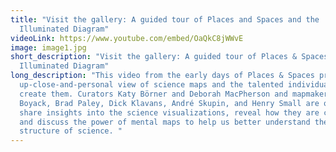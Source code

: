 ```yaml
---
title: "Visit the gallery: A guided tour of Places and Spaces and the
  Illuminated Diagram"
videoLink: https://www.youtube.com/embed/OaQkC8jWWvE
image: image1.jpg
short_description: "Visit the gallery: A guided tour of Places & Spaces and the
  Illuminated Diagram"
long_description: "This video from the early days of Places & Spaces provides an
  up-close-and-personal view of science maps and the talented individuals that
  create them. Curators Katy Börner and Deborah MacPherson and mapmakers Kevin
  Boyack, Brad Paley, Dick Klavans, André Skupin, and Henry Small are on hand to
  share insights into the science visualizations, reveal how they are created,
  and discuss the power of mental maps to help us better understand the
  structure of science. "
---
```

